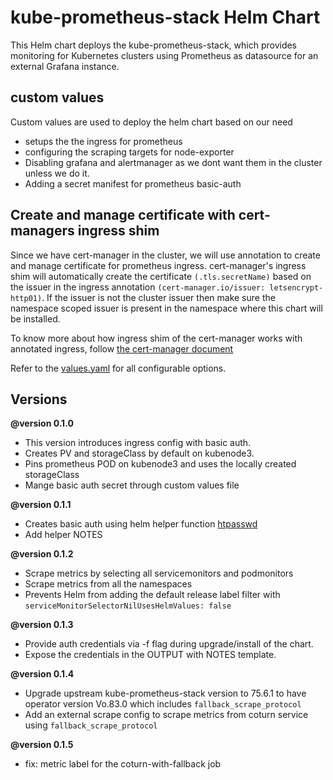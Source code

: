 # kube-prometheus-stack Helm Chart

This Helm chart deploys the kube-prometheus-stack, which provides monitoring for Kubernetes clusters using Prometheus as datasource for an external Grafana instance.

## custom values

Custom values are used to deploy the helm chart based on our need
- setups the the ingress for prometheus
- configuring the scraping targets for node-exporter
- Disabling grafana and alertmanager as we dont want them in the cluster unless we do it.
- Adding a secret manifest for prometheus basic-auth

## Create and manage certificate with cert-managers ingress shim

Since we have cert-manager in the cluster, we will use annotation to create and manage certificate for prometheus ingress.
cert-manager's ingress shim will automatically create the certificate `(.tls.secretName)` based on the issuer in the ingress annotation `(cert-manager.io/issuer: letsencrypt-http01)`. If the issuer is not the cluster issuer then make sure the namespace scoped issuer is present in the namespace where this chart will be installed.

To know more about how ingress shim of the cert-manager works with annotated ingress, follow [the cert-manager document](https://cert-manager.io/docs/usage/ingress/)


Refer to the [values.yaml](https://github.com/prometheus-community/helm-charts/blob/main/charts/kube-prometheus-stack/values.yaml) for all configurable options.


## Versions

 **@version 0.1.0**
 * This version introduces ingress config with basic auth.
 * Creates PV and storageClass by default on kubenode3.
 * Pins prometheus POD on kubenode3 and uses the locally created storageClass
 * Mange basic auth secret through custom values file

 **@version 0.1.1**
 * Creates basic auth using helm helper function [htpasswd](https://masterminds.github.io/sprig/crypto.html#htpasswd)
 * Add helper NOTES

 **@version 0.1.2**
 * Scrape metrics by selecting all servicemonitors and podmonitors
 * Scrape metrics from all the namespaces
 * Prevents Helm from adding the default release label filter with `serviceMonitorSelectorNilUsesHelmValues: false`

 **@version 0.1.3**
 * Provide auth credentials via -f flag during upgrade/install of the chart.
 * Expose the credentials in the OUTPUT with NOTES template.

  **@version 0.1.4**
 * Upgrade upstream kube-prometheus-stack version to 75.6.1 to have operator version Vo.83.0 which includes `fallback_scrape_protocol`
 * Add an external scrape config to scrape metrics from coturn service using `fallback_scrape_protocol`

 **@version 0.1.5**
 * fix: metric label for the coturn-with-fallback job
